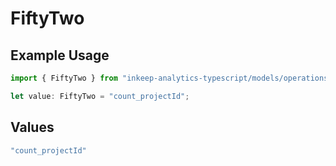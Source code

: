 # FiftyTwo

## Example Usage

```typescript
import { FiftyTwo } from "inkeep-analytics-typescript/models/operations";

let value: FiftyTwo = "count_projectId";
```

## Values

```typescript
"count_projectId"
```